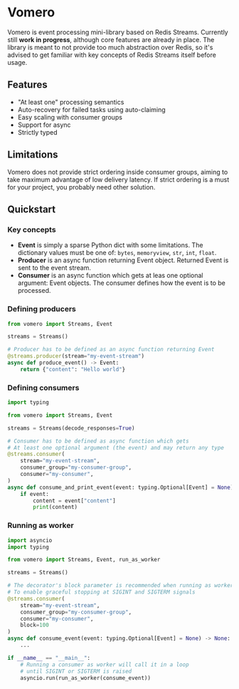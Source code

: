 # Vomero

Vomero is event processing mini-library based  on Redis Streams.
Currently still **work in progress**, although core features are already in place. The library is meant to not provide
too much abstraction over Redis, so it's advised to get familiar with key concepts of Redis Streams itself before usage.
## Features
- "At least one" processing semantics
- Auto-recovery for failed tasks using auto-claiming
- Easy scaling with consumer groups
- Support for async
- Strictly typed

## Limitations
Vomero does not provide strict ordering inside consumer groups, aiming to take maximum advantage of low delivery latency.
If strict ordering is a must for your project, you probably need other solution.

## Quickstart
### Key concepts
- **Event** is simply a sparse Python dict with some limitations. The dictionary values must be one of:
`bytes`, `memoryview`, `str`, `int`, `float`.
- **Producer** is an async function returning Event object. Returned Event is sent to the event stream.
- **Consumer** is an async function which gets at leas one optional argument: Event objects. The consumer defines how
the event is to be processed.
### Defining producers

```python
from vomero import Streams, Event

streams = Streams()

# Producer has to be defined as an async function returning Event
@streams.producer(stream="my-event-stream")
async def produce_event() -> Event:
    return {"content": "Hello world"}

```

### Defining consumers
```python
import typing

from vomero import Streams, Event

streams = Streams(decode_responses=True)

# Consumer has to be defined as async function which gets
# At least one optional argument (the event) and may return any type
@streams.consumer(
    stream="my-event-stream",
    consumer_group="my-consumer-group",
    consumer="my-consumer",
)
async def consume_and_print_event(event: typing.Optional[Event] = None) -> None:
    if event:
        content = event["content"]
        print(content)
```

### Running as worker
```python
import asyncio
import typing

from vomero import Streams, Event, run_as_worker

streams = Streams()

# The decorator's block parameter is recommended when running as worker
# To enable graceful stopping at SIGINT and SIGTERM signals
@streams.consumer(
    stream="my-event-stream",
    consumer_group="my-consumer-group",
    consumer="my-consumer",
    block=100
)
async def consume_event(event: typing.Optional[Event] = None) -> None:
    ...

if __name__ == "__main__":
    # Running a consumer as worker will call it in a loop
    # until SIGINT or SIGTERM is raised
    asyncio.run(run_as_worker(consume_event))
```